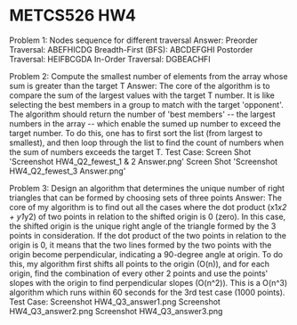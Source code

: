 # METCS526 HW4

Problem 1: Nodes sequence for different traversal
Answer: 
    Preorder Traversal: ABEFHICDG
    Breadth-First (BFS): ABCDEFGHI
    Postorder Traversal: HEIFBCGDA
    In-Order Traversal: DGBEACHFI


Problem 2: Compute the smallest number of elements from the array whose sum is greater than the target T
Answer:
    The core of the algorithm is to compare the sum of the largest values with the target T number. It is like selecting the best members in a group to match with the target 'opponent'. The algorithm should return the number of 'best members' -- the largest numbers in the array -- which enable the sumed up number to exceed the target number. To do this, one has to first sort the list (from largest to smallest), and then loop through the list to find the count of numbers when the sum of numbers exceeds the target T. 
Test Case: 
    Screen Shot 'Screenshot HW4_Q2_fewest_1 & 2 Answer.png'
    Screen Shot 'Screenshot HW4_Q2_fewest_3 Answer.png'

Problem 3: Design an algorithm that determines the unique number of right triangles that can be formed by choosing sets of three points
Answer:
    The core of my algorithm is to find out all the cases where the dot product (x1*x2 + y1*y2) of two points in relation to the shifted origin is 0 (zero). In this case, the shifted origin is the unique right angle of the triangle formed by the 3 points in consideration. If the dot product of the two points in relation to the origin is 0, it means that the two lines formed by the two points with the origin become perpendicular, indicating a 90-degree angle at origin. To do this, my algorithm first shifts all points to the origin (O(n)), and for each origin, find the combination of every other 2 points and use the points' slopes with the origin to find perpendicular slopes (O(n^2)). This is a O(n^3) algorithm which runs within 60 seconds for the 3rd test case (1000 points).
Test Case:
    Screenshot HW4_Q3_answer1.png
    Screenshot HW4_Q3_answer2.png
    Screenshot HW4_Q3_answer3.png
